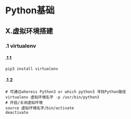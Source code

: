 # Python基础

## X.虚拟环境搭建

### .1 virtualenv

#### .1.1

`pip3 install virtualenv`

#### .1.2

```properties
# 可通过whereis Python3 or which python3 寻找Python路径
virtualenv 虚拟环境名字 -p /usr/bin/python3 
# 开启/关闭虚拟环境
source 虚拟环境名字/bin/activate
deactivate
```

